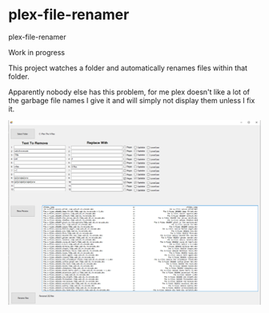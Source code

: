 # plex-file-renamer
plex-file-renamer

Work in progress

This project watches a folder and automatically renames files within that folder.

Apparently nobody else has this problem, for me plex doesn't like a lot of the garbage file names I give it and will simply not display them unless I fix it.

![application example](plex-file-renamer-example.PNG "application example")  